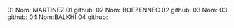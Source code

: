 01 Nom: MARTINEZ
01 github:
02 Nom: BOEZENNEC
02 github:
03 Nom:
03 github:
04 Nom:BALKHI
04 github:
